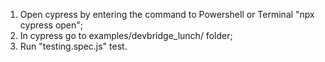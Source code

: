 1. Open cypress by entering the command to Powershell or Terminal "npx cypress open";
2. In cypress go to examples/devbridge_lunch/ folder;
3. Run "testing.spec.js" test.